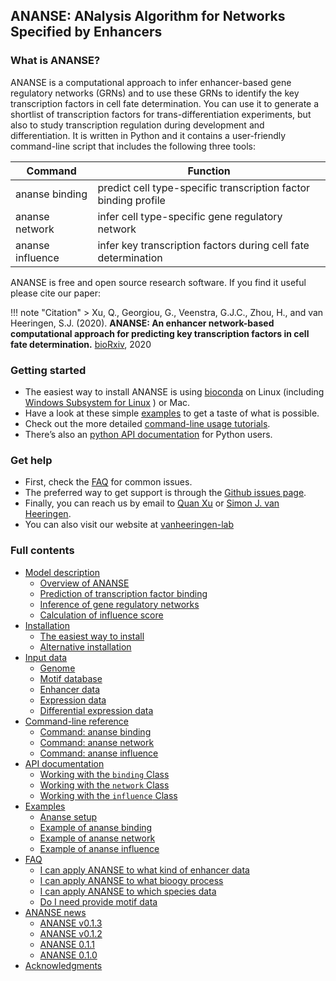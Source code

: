 ## **ANANSE**: **AN**alysis **A**lgorithm for **N**etworks **S**pecified by **E**nhancers

### What is ANANSE?

ANANSE is a computational approach to infer enhancer-based gene regulatory networks (GRNs) and to use these GRNs to identify the key transcription factors in cell fate determination. You can use it to generate a shortlist of transcription factors for trans-differentiation experiments, but also to study transcription regulation during development and differentiation. It is written in Python and it contains a user-friendly command-line script that includes the following three tools:

| Command           | Function                                                       |
| ----------------- | -------------------------------------------------------------- |
|  ananse binding   | predict cell type-specific transcription factor binding profile   |
|  ananse network   | infer cell type-specific gene regulatory network           |
|  ananse influence | infer key transcription factors during cell fate determination |   

ANANSE is free and open source research software. If you find it useful please cite our paper:

!!! note "Citation"
    > Xu, Q., Georgiou, G., Veenstra, G.J.C., Zhou, H., and van Heeringen, S.J. (2020). **ANANSE: An enhancer network-based computational approach for predicting key transcription factors in cell fate determination.** [bioRxiv](https://www.biorxiv.org/content/10.1101/2020.06.05.135798v1), 2020

### Getting started

* The easiest way to install ANANSE is using [bioconda](https://bioconda.github.io/) on Linux (including [Windows Subsystem for Linux](https://docs.microsoft.com/en-us/windows/wsl/install-win10) ) or Mac. 
* Have a look at these simple [examples](examples.md) to get a taste of what is possible.
* Check out the more detailed [command-line usage tutorials](command-line_reference.md).
* There’s also an [python API documentation](API_documentation.md) for Python users.

### Get help

* First, check the [FAQ](faq.md) for common issues.
* The preferred way to get support is through the [Github issues page](https://github.com/vanheeringen-lab/ANANSE/issues).
* Finally, you can reach us by email to <a href="mailto:qxuchn@gmail.com" target="_blank">Quan Xu</a> or <a href="mailto:simon.vanheeringen@gmail.com" target="_blank">Simon J. van Heeringen</a>.
* You can also visit our website at <a href="https://github.com/vanheeringen-lab" target="_blank">vanheeringen-lab</a>

### Full contents

* [Model description](model_description.md)
    - [Overview of ANANSE](model_description/#overview_of_ANANSE)
    - [Prediction of transcription factor binding](model_description/#prediction_of_transcription_factor_binding)
    - [Inference of gene regulatory networks](model_description/#inference_of_gene_regulatory_networks)
    - [Calculation of influence score](model_description/#calculation_of_influence_score)
* [Installation](installation.md)
    - [The easiest way to install](installation/#the-easiest-way-to-install)
    - [Alternative installation](installation/#alternative-installation)
* [Input data](input_data.md)
    - [Genome](input_data/#genome)
    - [Motif database](input_data/#motif-database)
    - [Enhancer data](input_data/#enhancer-data)
    - [Expression data](input_data/#expression-data)
    - [Differential expression data](input_data/#differential-expression-data)
* [Command-line reference](command-line_reference.md)
    - [Command: ananse binding](command-line_reference/#build-transcription-factor-binding-network-ananse-binding)
    - [Command: ananse network](command-line_reference/#build-gene-regulatory-network-ananse-network)
    - [Command: ananse influence](command-line_reference/#infer-tf-influence-score-ananse-influence)
* [API documentation](API_documentation.md)
    - [Working with the `binding` Class](API_documentation/#working-with-binding-class)
    - [Working with the `network` Class](API_documentation/#working-with-network-class)
    - [Working with the `influence` Class](API_documentation/#working-with-influence-class)
* [Examples](examples.md)
    - [Ananse setup](examples/#prepare-code-and-dataset)
    - [Example of ananse binding](examples/#build-tf-binding-network)
    - [Example of ananse network](examples/#built-gene-regulatory-network)
    - [Example of ananse influence](examples/#infer-tf-influence-score)
* [FAQ](faq.md)
    - [I can apply ANANSE to what kind of enhancer data](faq/#I_can_apply_ANANSE_to_what_kind_of_enhancer_data)
    - [I can apply ANANSE to what bioogy process](faq/#I_can_apply_ANANSE_to_what_bioogy_process)
    - [I can apply ANANSE to which species data](faq/#I_can_apply_ANANSE_to_which_species_data)
    - [Do I need provide motif data](faq/#Do_I_need_provide_motif_data)
* [ANANSE news](ananse_news.md)
    - [ANANSE v0.1.3](ananse_news/ananse_v013)
    - [ANANSE v0.1.2](ananse_news/anansev012)
    - [ANANSE 0.1.1](ananse_news/ananse011)
    - [ANANSE 0.1.0](ananse_news/ananse010)
* [Acknowledgments](acknowledgments.md)
